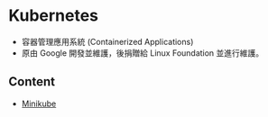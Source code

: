 # Kubernetes



* 容器管理應用系統 (Containerized Applications)
* 原由 Google 開發並維護，後捐贈給 Linux Foundation 並進行維護。



## Content



* [Minikube](minikube.md)

